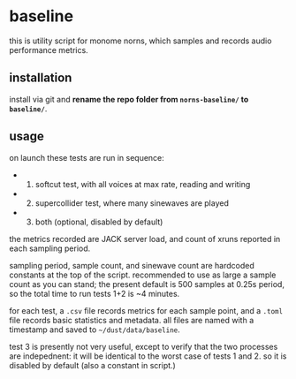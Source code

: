 # baseline

this is utility script for monome norns, which samples and records audio performance metrics.

## installation

install via git and **rename the repo folder from `norns-baseline/` to `baseline/`**.

## usage

on launch these tests are run in sequence:

- 1. softcut test, with all voices at max rate, reading and writing
- 2. supercollider test, where many sinewaves are played
- 3. both (optional, disabled by default)

the metrics recorded are JACK server load, and count of xruns reported in each sampling period.

sampling period, sample count, and sinewave count are hardcoded constants at the top of the script. recommended to use as large a sample count as you can stand; the present default is 500 samples at 0.25s period, so the total time to run tests 1+2 is ~4 minutes.

for each test, a `.csv` file records metrics for each sample point, and a `.toml` file records basic statistics and metadata. all files are named with a timestamp and saved to `~/dust/data/baseline`.

test 3 is presently not very useful, except to verify that the two processes are indepednent: it will be identical to the worst case of tests 1 and 2. so it is disabled by default (also a constant in script.)